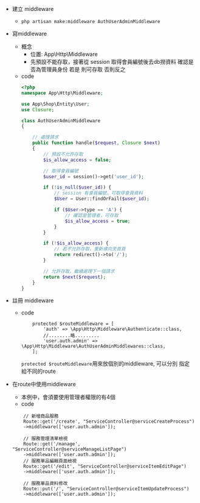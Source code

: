 - 建立 middleware
    - `php artisan make:middleware AuthUserAdminMiddleware`

- 寫middleware
    - 概念
        - 位置: App\Http\Middleware
        - 先預設不能存取，接著從 session 取得會員編號後去db撈資料 確認是否為管理員身份
        若是 則可存取 否則反之
    - code
        ```php
        <?php
        namespace App\Http\Middleware;
        
        use App\Shop\Entity\User;
        use Closure;
        
        class AuthUserAdminMiddleware
        {

            // 處理請求
            public function handle($request, Closure $next)
            {
                // 預設不允許存取
                $is_allow_access = false;
        
                // 取得會員編號
                $user_id = session()->get('user_id');
        
                if (!is_null($user_id)) {
                    // session 有會員編號，可取得會員資料
                    $User = User::findOrFail($user_id);
        
                    if ($User->type == 'A') {
                        // 確認是管理者，可存取
                        $is_allow_access = true;
                    }
                }
        
                if (!$is_allow_access) {
                    // 若不允許存取，重新導向至首頁
                    return redirect()->to('/');
                }
        
                // 允許存取，繼續處理下一個請求
                return $next($request);
            }
        }

        ```
 - 註冊 middleware
    - code
        ```
            protected $routeMiddleware = [
                'auth' => \App\Http\Middleware\Authenticate::class,
                //........略.........
                'user.auth.admin' => \App\Http\Middleware\AuthUserAdminMiddlewares::class,
            ];
        ```
        `protected $routeMiddleware`用來放個別的middleware, 可以分別
        指定給不同的route
 
 - 在route中使用middleware
    - 本例中，會須要使用管理者權限的有4個
    - code
    ```
        // 新增商品服務
        Route::get('/create', "ServiceController@serviceCreateProcess")
        ->middleware(['user.auth.admin']);
        
        // 服務管理清單檢視
        Route::get('/manage', "ServiceController@serviceManageListPage")
        ->middleware(['user.auth.admin']);
        // 服務單品編輯頁面檢視
        Route::get('/edit', "ServiceController@serviceItemEditPage")
        ->middleware(['user.auth.admin']);

        // 服務單品資料修改
        Route::put('/', "ServiceController@serviceItemUpdateProcess")
        ->middleware(['user.auth.admin']);
    ``` 